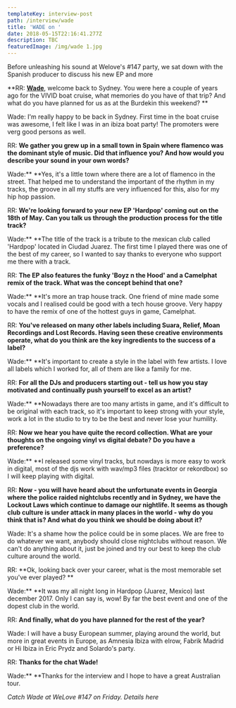 ```yaml
---
templateKey: interview-post
path: /interview/wade
title: 'WADE on '
date: 2018-05-15T22:16:41.277Z
description: TBC
featuredImage: /img/wade 1.jpg
---
```

Before unleashing his sound at Welove's #147 party, we sat down with the Spanish producer to discuss his new EP and more

**RR: **[**Wade**](https://www.facebook.com/wade.sound.spain/)**, welcome back to Sydney. You were here a couple of years ago for the VIVID boat cruise, what memories do you have of that trip? And what do you have planned for us as at the Burdekin this weekend?  **

Wade: I'm really happy to be back in Sydney. First time in the boat cruise was awesome, I felt like I was in an ibiza boat party! The promoters were verg good persons as well.
<br> 

RR: **We gather you grew up in a small town in Spain where flamenco was the dominant style of music. Did that influence you? And how would you describe your sound in your own words?**

Wade:** **Yes, it's a little town where there are a lot of flamenco in the street. That helped me to understand the important of the rhythm in my tracks, the groove in all my stuffs are very influenced for this, also for my hip hop passion.
<br> 

RR: **We're looking forward to your new EP 'Hardpop' coming out on the 18th of May. Can you talk us through the production process for the title track?**

Wade:** **The title of the track is a tribute to the mexican club called 'Hardpop' located in Ciudad Juarez. The first time I played there was one of the best of my career, so I wanted to say thanks to everyone who support me there with a track.
<br> 

RR: **The EP also features the funky 'Boyz n the Hood' and a Camelphat remix of the track. What was the concept behind that one?**

Wade:** **It's more an trap house track. One friend of mine made some vocals and I realised could be good with a tech house groove. Very happy to have the remix of one of the hottest guys in game, Camelphat.
<br> 

RR: **You've released on many other labels including Suara, Relief, Moan Recordings and Lost Records. Having seen these creative environments operate, what do you think are the key ingredients to the success of a label?**

Wade:** **It's important to create a style in the label with few artists. I love all labels which I worked for, all of them are like a family for me.
<br> 

RR: **For all the DJs and producers starting out - tell us how you stay motivated and continually push yourself to excel as an artist?**

Wade:** **Nowadays there are too many artists in game, and it's difficult to be original with each track, so it's important to keep strong with your style, work a lot in the studio to try to be the best and never lose your humility.
<br> 

RR: **Now we hear you have quite the record collection. What are your thoughts on the ongoing vinyl vs digital debate? Do you have a preference?**

Wade:** **I released some vinyl tracks, but nowdays is more easy to work in digital, most of the djs work with wav/mp3 files (tracktor or rekordbox) so I will keep playing with digital.
<br>  

RR: **Now - you will have heard about the unfortunate events in Georgia where the police raided nightclubs recently and in Sydney, we have the Lockout Laws which continue to damage our nightlife. It seems as though club culture is under attack in many places in the world - why do you think that is? And what do you think we should be doing about it?**

Wade: It's a shame how the police could be in some places. We are free to do whatever we want, anybody should close nightclubs without reason. We can't do anything about it, just be joined and try our best to keep the club culture around the world.
<br> 

RR: **Ok, looking back over your career, what is the most memorable set you've ever played? **

Wade:** **It was my all night long in Hardpop (Juarez, Mexico) last december 2017. Only I can say is, wow! By far the best event and one of the dopest club in the world.
<br> 

RR: **And finally, what do you have planned for the rest of the year?**

Wade: I will have a busy European summer, playing around the world, but more in great events in Europe, as Amnesia Ibiza with elrow, Fabrik Madrid or Hi Ibiza in Eric Prydz and Solardo's party.
<br> 

RR: **Thanks for the chat Wade!**

Wade:** **Thanks for the interview and I hope to have a great Australian tour.

_Catch Wade at WeLove #147 on Friday. Details here_
